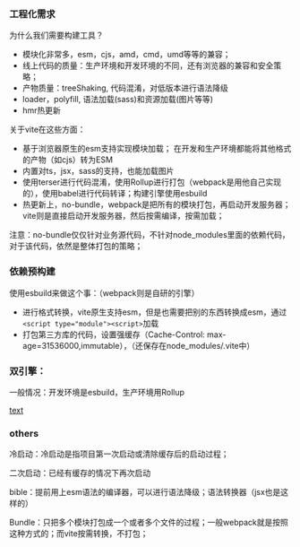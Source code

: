 


### 工程化需求

为什么我们需要构建工具？

- 模块化非常多，esm，cjs，amd，cmd，umd等等的兼容；
- 线上代码的质量：生产环境和开发环境的不同，还有浏览器的兼容和安全策略；
- 产物质量：treeShaking, 代码混淆，对低版本进行语法降级
- loader，polyfill, 语法加载(sass)和资源加载(图片等等)
- hmr热更新

关于vite在这些方面：
- 基于浏览器原生的esm支持实现模块加载； 在开发和生产环境都能将其他格式的产物（如cjs）转为ESM
- 内置对ts，jsx，sass的支持，也能加载图片
- 使用terser进行代码混淆，使用Rollup进行打包（webpack是用他自己实现的），使用babel进行代码转译；构建引擎使用esbuild
- 热更新上，no-bundle，webpack是把所有的模块打包，再启动开发服务器；vite则是直接启动开发服务器，然后按需编译，按需加载；

注意：no-bundle仅仅针对业务源代码，不针对node_modules里面的依赖代码，对于该代码，依然是整体打包的策略；

### 依赖预构建
使用esbuild来做这个事：（webpack则是自研的引擎）
- 进行格式转换，vite原生支持esm，但是也需要把别的东西转换成esm，通过``<script type="module"><script>``加载
- 打包第三方库的代码，设置强缓存（Cache-Control: max-age=31536000,immutable），（还保存在node_modules/.vite中）


### 双引擎：

一般情况：开发环境是esbuild，生产环境用Rollup

[text](https://p3-juejin.byteimg.com/tos-cn-i-k3u1fbpfcp/02910cd2c6894bcdb3a9e0fc9e59f4c2~tplv-k3u1fbpfcp-watermark.image?)

### others

冷启动：冷启动是指项目第一次启动或清除缓存后的启动过程；

二次启动：已经有缓存的情况下再次启动

bible：提前用上esm语法的编译器，可以进行语法降级；语法转换器（jsx也是这样的）

Bundle：只把多个模块打包成一个或者多个文件的过程；一般webpack就是按照这种方式的；而vite按需转换，不打包；